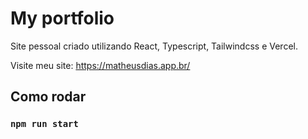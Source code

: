 # My portfolio
Site pessoal criado utilizando React, Typescript, Tailwindcss e Vercel.

Visite meu site: https://matheusdias.app.br/

## Como rodar

### `npm run start`
